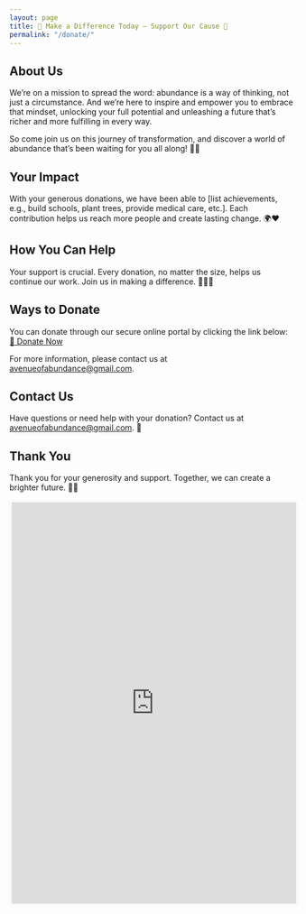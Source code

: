 ```yaml
---
layout: page
title: 🌟 Make a Difference Today – Support Our Cause 🌟
permalink: "/donate/"
---
```


## About Us
We’re on a mission to spread the word: abundance is a way of thinking, not just a circumstance. And we’re here to inspire and empower you to embrace that mindset, unlocking your full potential and unleashing a future that’s richer and more fulfilling in every way.

So come join us on this journey of transformation, and discover a world of abundance that’s been waiting for you all along! 🌈✨

## Your Impact
With your generous donations, we have been able to [list achievements, e.g., build schools, plant trees, provide medical care, etc.]. Each contribution helps us reach more people and create lasting change. 🌍❤️

## How You Can Help
Your support is crucial. Every donation, no matter the size, helps us continue our work. Join us in making a difference. 💪🏽💖

## Ways to Donate
You can donate through our secure online portal by clicking the link below:
[💸 Donate Now](https://pay.squadco.com/link/9BQNVD)

For more information, please contact us at [avenueofabundance@gmail.com](mailto:avenueofabundance@gmail.com).

## Contact Us
Have questions or need help with your donation? Contact us at [avenueofabundance@gmail.com](mailto:avenueofabundance@gmail.com). 📧

## Thank You
Thank you for your generosity and support. Together, we can create a brighter future. 🌟🙌

<iframe id='kofiframe' src='https://ko-fi.com/avenueofabundance/?hidefeed=true&widget=true&embed=true&preview=true' style='border:none;width:100%;padding:4px;background:#f9f9f9;' height='712' title='avenueofabundance'></iframe>